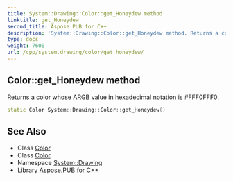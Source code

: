 ```yaml
---
title: System::Drawing::Color::get_Honeydew method
linktitle: get_Honeydew
second_title: Aspose.PUB for C++
description: 'System::Drawing::Color::get_Honeydew method. Returns a color whose ARGB value in hexadecimal notation is #FFF0FFF0 in C++.'
type: docs
weight: 7600
url: /cpp/system.drawing/color/get_honeydew/
---
```

## Color::get_Honeydew method


Returns a color whose ARGB value in hexadecimal notation is #FFF0FFF0.

```cpp
static Color System::Drawing::Color::get_Honeydew()
```

## See Also

* Class [Color](../)
* Class [Color](../)
* Namespace [System::Drawing](../../)
* Library [Aspose.PUB for C++](../../../)
